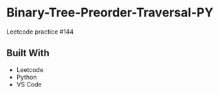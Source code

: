 # Binary-Tree-Preorder-Traversal-PY
Leetcode practice #144

## Built With
- Leetcode
- Python
- VS Code
